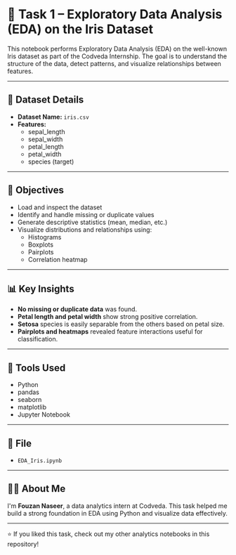 # 🌸 Task 1 – Exploratory Data Analysis (EDA) on the Iris Dataset

This notebook performs Exploratory Data Analysis (EDA) on the well-known Iris dataset as part of the Codveda Internship. The goal is to understand the structure of the data, detect patterns, and visualize relationships between features.

---

## 📁 Dataset Details

- **Dataset Name:** `iris.csv`
- **Features:**
  - sepal_length
  - sepal_width
  - petal_length
  - petal_width
  - species (target)

---

## 🎯 Objectives

- Load and inspect the dataset
- Identify and handle missing or duplicate values
- Generate descriptive statistics (mean, median, etc.)
- Visualize distributions and relationships using:
  - Histograms
  - Boxplots
  - Pairplots
  - Correlation heatmap

---

## 📊 Key Insights

- **No missing or duplicate data** was found.
- **Petal length and petal width** show strong positive correlation.
- **Setosa** species is easily separable from the others based on petal size.
- **Pairplots and heatmaps** revealed feature interactions useful for classification.

---

## 🧪 Tools Used

- Python  
- pandas  
- seaborn  
- matplotlib  
- Jupyter Notebook

---

## 📄 File

- `EDA_Iris.ipynb`

---

## 🙋‍♂️ About Me

I'm **Fouzan Naseer**, a data analytics intern at Codveda. This task helped me build a strong foundation in EDA using Python and visualize data effectively.

---

⭐ If you liked this task, check out my other analytics notebooks in this repository!

